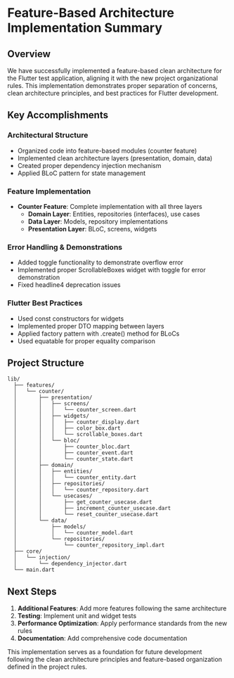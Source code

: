 # Feature-Based Architecture Implementation Summary

## Overview

We have successfully implemented a feature-based clean architecture for the Flutter test application, aligning it with the new project organizational rules. This implementation demonstrates proper separation of concerns, clean architecture principles, and best practices for Flutter development.

## Key Accomplishments

### Architectural Structure
- Organized code into feature-based modules (counter feature)
- Implemented clean architecture layers (presentation, domain, data)
- Created proper dependency injection mechanism
- Applied BLoC pattern for state management

### Feature Implementation
- **Counter Feature**: Complete implementation with all three layers
  - **Domain Layer**: Entities, repositories (interfaces), use cases
  - **Data Layer**: Models, repository implementations
  - **Presentation Layer**: BLoC, screens, widgets

### Error Handling & Demonstrations
- Added toggle functionality to demonstrate overflow error
- Implemented proper ScrollableBoxes widget with toggle for error demonstration
- Fixed headline4 deprecation issues

### Flutter Best Practices
- Used const constructors for widgets
- Implemented proper DTO mapping between layers
- Applied factory pattern with .create() method for BLoCs
- Used equatable for proper equality comparison

## Project Structure

```
lib/
  ├── features/
  │   └── counter/
  │       ├── presentation/
  │       │   ├── screens/     
  │       │   │   └── counter_screen.dart
  │       │   ├── widgets/
  │       │   │   ├── counter_display.dart
  │       │   │   ├── color_box.dart
  │       │   │   └── scrollable_boxes.dart
  │       │   └── bloc/
  │       │       ├── counter_bloc.dart
  │       │       ├── counter_event.dart
  │       │       └── counter_state.dart
  │       ├── domain/
  │       │   ├── entities/
  │       │   │   └── counter_entity.dart
  │       │   ├── repositories/
  │       │   │   └── counter_repository.dart
  │       │   └── usecases/
  │       │       ├── get_counter_usecase.dart
  │       │       ├── increment_counter_usecase.dart
  │       │       └── reset_counter_usecase.dart
  │       └── data/
  │           ├── models/
  │           │   └── counter_model.dart
  │           └── repositories/
  │               └── counter_repository_impl.dart
  ├── core/
  │   └── injection/
  │       └── dependency_injector.dart
  └── main.dart
```

## Next Steps

1. **Additional Features**: Add more features following the same architecture
2. **Testing**: Implement unit and widget tests
3. **Performance Optimization**: Apply performance standards from the new rules
4. **Documentation**: Add comprehensive code documentation

This implementation serves as a foundation for future development following the clean architecture principles and feature-based organization defined in the project rules.
